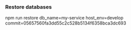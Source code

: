 ### Restore databases

npm run restore db_name=my-service host_env=develop commit=05657560fa3dd55c2c528b5134f6358bca3dc693